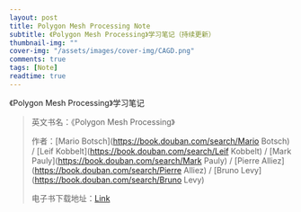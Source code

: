 ```yaml
---
layout: post
title: Polygon Mesh Processing Note
subtitle: 《Polygon Mesh Processing》学习笔记（持续更新）
thumbnail-img: ""
cover-img: "/assets/images/cover-img/CAGD.png"
comments: true
tags: [Note]
readtime: true
---
```


《Polygon Mesh Processing》学习笔记

>英文书名：《Polygon Mesh Processing》
>
>作者：[Mario Botsch](https://book.douban.com/search/Mario Botsch) / [Leif Kobbelt](https://book.douban.com/search/Leif Kobbelt) / [Mark Pauly](https://book.douban.com/search/Mark Pauly) / [Pierre Alliez](https://book.douban.com/search/Pierre Alliez) / [Bruno Levy](https://book.douban.com/search/Bruno Levy)
>
>电子书下载地址：[Link](https://chaphlagical.github.io/resource/book/Polygon_Mesh_Processing/Polygon_mesh_processing.pdf)

